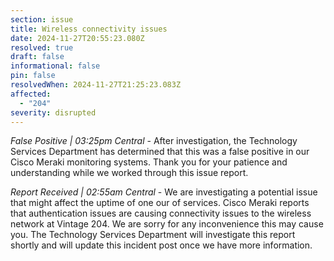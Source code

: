 ```yaml
---
section: issue
title: Wireless connectivity issues
date: 2024-11-27T20:55:23.080Z
resolved: true
draft: false
informational: false
pin: false
resolvedWhen: 2024-11-27T21:25:23.083Z
affected:
  - "204"
severity: disrupted
---
```

*False Positive | 03:25pm Central* - After investigation, the Technology Services Department has determined that this was a false positive in our Cisco Meraki monitoring systems. Thank you for your patience and understanding while we worked through this issue report.

*Report Received | 02:55am Central* - We are investigating a potential issue that might affect the uptime of one our of services. Cisco Meraki reports that authentication issues are causing connectivity issues to the wireless network at Vintage 204. We are sorry for any inconvenience this may cause you. The Technology Services Department will investigate this report shortly and will update this incident post once we have more information.